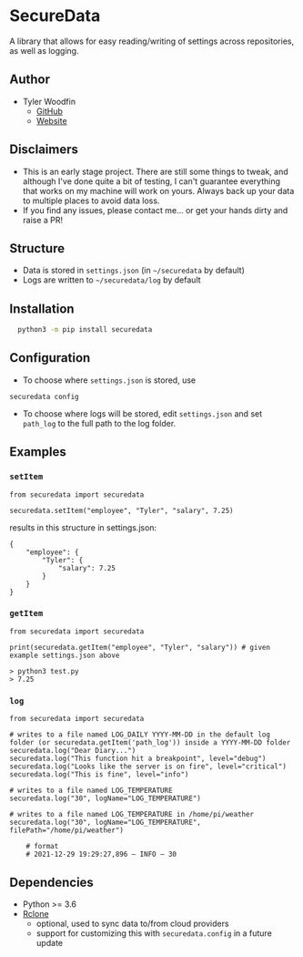# SecureData
A library that allows for easy reading/writing of settings across repositories, as well as logging.

## Author
- Tyler Woodfin
    - [GitHub](https://www.github.com/tylerjwoodfin)
    - [Website](http://tyler.cloud)

## Disclaimers
- This is an early stage project. There are still some things to tweak, and although I've done quite a bit of testing, I can't guarantee everything that works on my machine will work on yours. Always back up your data to multiple places to avoid data loss.
- If you find any issues, please contact me... or get your hands dirty and raise a PR!

## Structure

- Data is stored in `settings.json` (in `~/securedata` by default)
- Logs are written to `~/securedata/log` by default

## Installation

```bash
  python3 -m pip install securedata
```
## Configuration
- To choose where `settings.json` is stored, use
```
securedata config
```

- To choose where logs will be stored, edit `settings.json` and set `path_log` to the full path to the log folder.

## Examples

### `setItem`
```
from securedata import securedata

securedata.setItem("employee", "Tyler", "salary", 7.25)
```

results in this structure in settings.json:

```
{
    "employee": {
        "Tyler": {
            "salary": 7.25
        }
    }
}
```

### `getItem`
```
from securedata import securedata

print(securedata.getItem("employee", "Tyler", "salary")) # given example settings.json above
```

```
> python3 test.py
> 7.25
```

### `log`
```
from securedata import securedata

# writes to a file named LOG_DAILY YYYY-MM-DD in the default log folder (or securedata.getItem('path_log')) inside a YYYY-MM-DD folder
securedata.log("Dear Diary...")
securedata.log("This function hit a breakpoint", level="debug")
securedata.log("Looks like the server is on fire", level="critical")
securedata.log("This is fine", level="info")

# writes to a file named LOG_TEMPERATURE
securedata.log("30", logName="LOG_TEMPERATURE")

# writes to a file named LOG_TEMPERATURE in /home/pi/weather
securedata.log("30", logName="LOG_TEMPERATURE", filePath="/home/pi/weather")

    # format
    # 2021-12-29 19:29:27,896 — INFO — 30

```

## Dependencies
- Python >= 3.6
- [Rclone](https://rclone.org)
    - optional, used to sync data to/from cloud providers
    - support for customizing this with `securedata.config` in a future update